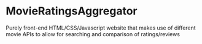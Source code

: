 # MovieRatingsAggregator
Purely front-end HTML/CSS/Javascript website that makes use of different movie APIs to allow for searching and comparison of ratings/reviews

